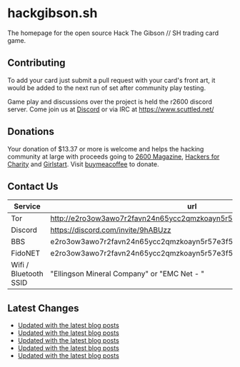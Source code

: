 # hackgibson.sh
The homepage for the open source Hack The Gibson // SH trading card game.


## Contributing

To add your card just submit a pull request with your card's front art, it would be added to the next run of set after community play testing.

Game play and discussions over the project is held the r2600 discord server. Come join us at [Discord](https://discord.com/invite/9hABUzz) or via IRC at https://www.scuttled.net/


## Donations

Your donation of $13.37 or more is welcome and helps the hacking community at large with proceeds going to [2600 Magazine](https://2600.com/), [Hackers for Charity](https://hackersforcharity.org) and [Girlstart](https://girlstart.org).  Visit [buymeacoffee](https://www.buymeacoffee.com/hackgibson.sh) to donate.


## Contact Us

Service | url
-|-
Tor | http://e2ro3ow3awo7r2favn24n65ycc2qmzkoayn5r57e3f56nvjwdcgg32ad.onion
Discord | https://discord.com/invite/9hABUzz
BBS | e2ro3ow3awo7r2favn24n65ycc2qmzkoayn5r57e3f56nvjwdcgg32ad.onion:23
FidoNET | e2ro3ow3awo7r2favn24n65ycc2qmzkoayn5r57e3f56nvjwdcgg32ad.onion:24554
Wifi / Bluetooth SSID | "Ellingson Mineral Company" or "EMC Net - <fidonet address>"

## Latest Changes
<!-- BLOG-POST-LIST:START -->
- [Updated with the latest blog posts](https://github.com/DFW2600/hackgibson.sh/commit/014e83c6b56735041a06bd12c66efb3071820891)
- [Updated with the latest blog posts](https://github.com/DFW2600/hackgibson.sh/commit/4072e9c583a24c1e0ae7208eb4d6dc0fb2963640)
- [Updated with the latest blog posts](https://github.com/DFW2600/hackgibson.sh/commit/86cc3aee7b6c5cd17c0963cb476141bbabcd09ce)
- [Updated with the latest blog posts](https://github.com/DFW2600/hackgibson.sh/commit/d406d2ba3dabd668965c37e6fd53c458263c18f6)
- [Updated with the latest blog posts](https://github.com/DFW2600/hackgibson.sh/commit/119dda6e78eec0577ea03a7caae281d113780ac4)
<!-- BLOG-POST-LIST:END -->
